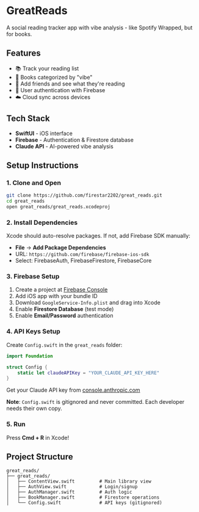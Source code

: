 # GreatReads

A social reading tracker app with vibe analysis - like Spotify Wrapped, but for books.

## Features

- 📚 Track your reading list
- 🎨 Books categorized by "vibe"
- 👥 Add friends and see what they're reading
- 🔐 User authentication with Firebase
- ☁️ Cloud sync across devices

## Tech Stack

- **SwiftUI** - iOS interface
- **Firebase** - Authentication & Firestore database
- **Claude API** - AI-powered vibe analysis

## Setup Instructions

### 1. Clone and Open
```bash
git clone https://github.com/firestar2202/great_reads.git
cd great_reads
open great_reads/great_reads.xcodeproj
```

### 2. Install Dependencies

Xcode should auto-resolve packages. If not, add Firebase SDK manually:
- **File** → **Add Package Dependencies**
- URL: `https://github.com/firebase/firebase-ios-sdk`
- Select: FirebaseAuth, FirebaseFirestore, FirebaseCore

### 3. Firebase Setup

1. Create a project at [Firebase Console](https://console.firebase.google.com/)
2. Add iOS app with your bundle ID
3. Download `GoogleService-Info.plist` and drag into Xcode
4. Enable **Firestore Database** (test mode)
5. Enable **Email/Password** authentication

### 4. API Keys Setup

Create `Config.swift` in the `great_reads` folder:
```swift
import Foundation

struct Config {
    static let claudeAPIKey = "YOUR_CLAUDE_API_KEY_HERE"
}
```

Get your Claude API key from [console.anthropic.com](https://console.anthropic.com/)

**Note**: `Config.swift` is gitignored and never committed. Each developer needs their own copy.

### 5. Run

Press **Cmd + R** in Xcode!

## Project Structure
```
great_reads/
├── great_reads/
│   ├── ContentView.swift         # Main library view
│   ├── AuthView.swift            # Login/signup
│   ├── AuthManager.swift         # Auth logic
│   ├── BookManager.swift         # Firestore operations
│   └── Config.swift              # API keys (gitignored)
```
